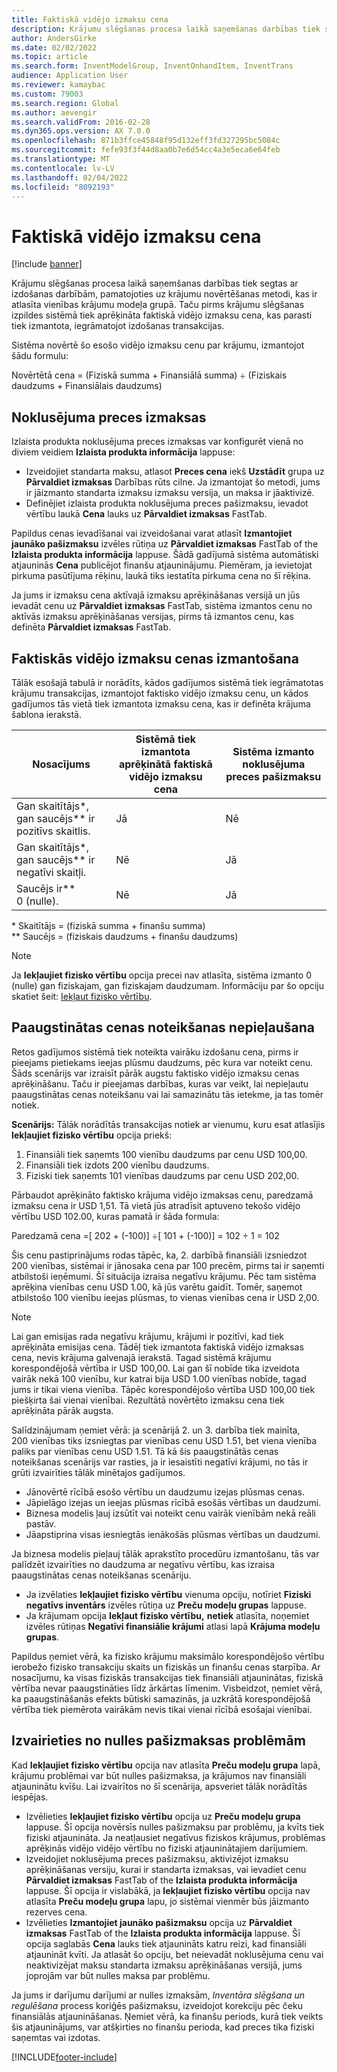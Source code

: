 ```yaml
---
title: Faktiskā vidējo izmaksu cena
description: Krājumu slēgšanas procesa laikā saņemšanas darbības tiek segtas ar izdošanas darbībām, pamatojoties uz krājumu novērtēšanas metodi, kas ir atlasīta vienības krājumu modeļa grupā. Taču pirms krājumu slēgšanas izpildes sistēmā tiek aprēķināta faktiskā vidējo izmaksu cena, kas parasti tiek izmantota, iegrāmatojot izdošanas transakcijas.
author: AndersGirke
ms.date: 02/02/2022
ms.topic: article
ms.search.form: InventModelGroup, InventOnhandItem, InventTrans
audience: Application User
ms.reviewer: kamaybac
ms.custom: 79003
ms.search.region: Global
ms.author: aevengir
ms.search.validFrom: 2016-02-28
ms.dyn365.ops.version: AX 7.0.0
ms.openlocfilehash: 871b3ffce45848f95d132eff3fd327295bc5084c
ms.sourcegitcommit: fefe93f3f44d8aa0b7e6d54cc4a3e5eca6e64feb
ms.translationtype: MT
ms.contentlocale: lv-LV
ms.lasthandoff: 02/04/2022
ms.locfileid: "8092193"
---
```

# <a name="running-average-cost-price"></a>Faktiskā vidējo izmaksu cena

[!include [banner](../includes/banner.md)]

Krājumu slēgšanas procesa laikā saņemšanas darbības tiek segtas ar izdošanas darbībām, pamatojoties uz krājumu novērtēšanas metodi, kas ir atlasīta vienības krājumu modeļa grupā. Taču pirms krājumu slēgšanas izpildes sistēmā tiek aprēķināta faktiskā vidējo izmaksu cena, kas parasti tiek izmantota, iegrāmatojot izdošanas transakcijas.

Sistēma novērtē šo esošo vidējo izmaksu cenu par krājumu, izmantojot šādu formulu:

Novērtētā cena = (Fiziskā summa + Finansiālā summa) ÷ (Fiziskais daudzums + Finansiālais daudzums)

## <a name="default-item-cost"></a>Noklusējuma preces izmaksas

Izlaista produkta noklusējuma preces izmaksas var konfigurēt vienā no diviem veidiem **Izlaista produkta informācija** lappuse:

- Izveidojiet standarta maksu, atlasot **Preces cena** iekš **Uzstādīt** grupa uz **Pārvaldiet izmaksas** Darbības rūts cilne. Ja izmantojat šo metodi, jums ir jāizmanto standarta izmaksu izmaksu versija, un maksa ir jāaktivizē.
- Definējiet izlaista produkta noklusējuma preces pašizmaksu, ievadot vērtību laukā **Cena** lauks uz **Pārvaldiet izmaksas** FastTab.

Papildus cenas ievadīšanai vai izveidošanai varat atlasīt **Izmantojiet jaunāko pašizmaksu** izvēles rūtiņa uz **Pārvaldiet izmaksas** FastTab of the **Izlaista produkta informācija** lappuse. Šādā gadījumā sistēma automātiski atjauninās **Cena** publicējot finanšu atjauninājumu. Piemēram, ja ievietojat pirkuma pasūtījuma rēķinu, laukā tiks iestatīta pirkuma cena no šī rēķina.

Ja jums ir izmaksu cena aktīvajā izmaksu aprēķināšanas versijā un jūs ievadāt cenu uz **Pārvaldiet izmaksas** FastTab, sistēma izmantos cenu no aktīvās izmaksu aprēķināšanas versijas, pirms tā izmantos cenu, kas definēta **Pārvaldiet izmaksas** FastTab.

## <a name="using-the-running-average-cost-price"></a>Faktiskās vidējo izmaksu cenas izmantošana

Tālāk esošajā tabulā ir norādīts, kādos gadījumos sistēmā tiek iegrāmatotas krājumu transakcijas, izmantojot faktisko vidējo izmaksu cenu, un kādos gadījumos tās vietā tiek izmantota izmaksu cena, kas ir definēta krājuma šablona ierakstā.

| Nosacījums | Sistēmā tiek izmantota aprēķinātā faktiskā vidējo izmaksu cena | Sistēma izmanto noklusējuma preces pašizmaksu |
| --- | --- | --- |
| Gan skaitītājs\*, gan saucējs\*\* ir pozitīvs skaitlis. | Jā | Nē |
| Gan skaitītājs\*, gan saucējs\*\* ir negatīvi skaitļi. | Nē | Jā |
| Saucējs ir\*\* 0 (nulle). | Nē | Jā |

\* Skaitītājs = (fiziskā summa + finanšu summa)  
\*\* Saucējs = (fiziskais daudzums + finanšu daudzums)

> [!NOTE]
> Ja **Iekļaujiet fizisko vērtību** opcija precei nav atlasīta, sistēma izmanto 0 (nulle) gan fiziskajam, gan fiziskajam daudzumam. Informāciju par šo opciju skatiet šeit: [Iekļaut fizisko vērtību](include-physical-value.md).

## <a name="avoiding-pricing-amplification"></a>Paaugstinātas cenas noteikšanas nepieļaušana

Retos gadījumos sistēmā tiek noteikta vairāku izdošanu cena, pirms ir pieejams pietiekams ieejas plūsmu daudzums, pēc kura var noteikt cenu. Šāds scenārijs var izraisīt pārāk augstu faktisko vidējo izmaksu cenas aprēķināšanu. Taču ir pieejamas darbības, kuras var veikt, lai nepieļautu paaugstinātas cenas noteikšanu vai lai samazinātu tās ietekme, ja tas tomēr notiek.

**Scenārijs:** Tālāk norādītās transakcijas notiek ar vienumu, kuru esat atlasījis **Iekļaujiet fizisko vērtību** opcija priekš:

1. Finansiāli tiek saņemts 100 vienību daudzums par cenu USD 100,00.
2. Finansiāli tiek izdots 200 vienību daudzums.
3. Fiziski tiek saņemts 101 vienības daudzums par cenu USD 202,00.

Pārbaudot aprēķināto faktisko krājuma vidējo izmaksas cenu, paredzamā izmaksu cena ir USD 1,51. Tā vietā jūs atradīsit aptuveno tekošo vidējo vērtību USD 102.00, kuras pamatā ir šāda formula:

Paredzamā cena =\[ 202 + (-100)\] ÷\[ 101 + (-100)\] = 102 ÷ 1 = 102

Šis cenu pastiprinājums rodas tāpēc, ka, 2. darbībā finansiāli izsniedzot 200 vienības, sistēmai ir jānosaka cena par 100 precēm, pirms tai ir saņemti atbilstoši ieņēmumi. Šī situācija izraisa negatīvu krājumu. Pēc tam sistēma aprēķina vienības cenu USD 1.00, kā jūs varētu gaidīt. Tomēr, saņemot atbilstošo 100 vienību ieejas plūsmas, to vienas vienības cena ir USD 2,00.

> [!NOTE]
> Lai gan emisijas rada negatīvu krājumu, krājumi ir pozitīvi, kad tiek aprēķināta emisijas cena. Tādēļ tiek izmantota faktiskā vidējo izmaksas cena, nevis krājuma galvenajā ierakstā. Tagad sistēmā krājumu korespondējošā vērtība ir USD 100,00. Lai gan šī nobīde tika izveidota vairāk nekā 100 vienību, kur katrai bija USD 1.00 vienības nobīde, tagad jums ir tikai viena vienība. Tāpēc korespondējošo vērtība USD 100,00 tiek piešķirta šai vienai vienībai. Rezultātā novērtēto izmaksu cena tiek aprēķināta pārāk augsta.
>
> Salīdzinājumam ņemiet vērā: ja scenārijā 2. un 3. darbība tiek mainīta, 200 vienības tiks izsniegtas par vienības cenu USD 1.51, bet viena vienība paliks par vienības cenu USD 1.51. Tā kā šis paaugstinātās cenas noteikšanas scenārijs var rasties, ja ir iesaistīti negatīvi krājumi, no tās ir grūti izvairīties tālāk minētajos gadījumos.
>
> - Jānovērtē rīcībā esošo vērtību un daudzumu izejas plūsmas cenas.
> - Jāpielāgo izejas un ieejas plūsmas rīcībā esošās vērtības un daudzumi.
> - Biznesa modelis ļauj izsūtīt vai noteikt cenu vairāk vienībām nekā reāli pastāv.
> - Jāapstiprina visas iesniegtās ienākošās plūsmas vērtības un daudzumi.

Ja biznesa modelis pieļauj tālāk aprakstīto procedūru izmantošanu, tās var palīdzēt izvairīties no daudzuma ar negatīvu vērtību, kas izraisa paaugstinātas cenas noteikšanas scenāriju.

- Ja izvēlaties **Iekļaujiet fizisko vērtību** vienuma opciju, notīriet **Fiziski negatīvs inventārs** izvēles rūtiņa uz **Preču modeļu grupas** lappuse.
- Ja krājumam opcija **Iekļaut fizisko vērtību,** **netiek** atlasīta, noņemiet izvēles rūtiņas **Negatīvi finansiālie krājumi** atlasi lapā **Krājuma modeļu grupas**.

Papildus ņemiet vērā, ka fizisko krājumu maksimālo korespondējošo vērtību ierobežo fizisko transakciju skaits un fiziskās un finanšu cenas starpība. Ar nosacījumu, ka visas fiziskās transakcijas tiek finansiāli atjauninātas, fiziskā vērtība nevar paaugstināties līdz ārkārtas līmenim. Visbeidzot, ņemiet vērā, ka paaugstināšanās efekts būtiski samazinās, ja uzkrātā korespondējošā vērtība tiek piemērota vairākām nevis tikai vienai rīcībā esošajai vienībai.

## <a name="avoid-a-zero-cost-price-on-issues"></a>Izvairieties no nulles pašizmaksas problēmām

Kad **Iekļaujiet fizisko vērtību** opcija nav atlasīta **Preču modeļu grupa** lapā, krājumu problēmai var būt nulles pašizmaksa, ja krājumos nav finansiāli atjauninātu kvīšu. Lai izvairītos no šī scenārija, apsveriet tālāk norādītās iespējas.

- Izvēlieties **Iekļaujiet fizisko vērtību** opcija uz **Preču modeļu grupa** lappuse. Šī opcija novērsīs nulles pašizmaksu par problēmu, ja kvīts tiek fiziski atjaunināta. Ja neatļausiet negatīvus fiziskos krājumus, problēmas aprēķinās vidējo vidējo vērtību no fiziski atjauninātajiem darījumiem.
- Izveidojiet noklusējuma preces pašizmaksu, aktivizējot izmaksu aprēķināšanas versiju, kurai ir standarta izmaksas, vai ievadiet cenu **Pārvaldiet izmaksas** FastTab of the **Izlaista produkta informācija** lappuse. Šī opcija ir vislabākā, ja **Iekļaujiet fizisko vērtību** opcija nav atlasīta **Preču modeļu grupa** lapu, jo sistēmai vienmēr būs jāizmanto rezerves cena.
- Izvēlieties **Izmantojiet jaunāko pašizmaksu** opcija uz **Pārvaldiet izmaksas** FastTab of the **Izlaista produkta informācija** lappuse. Šī opcija saglabās **Cena** lauks tiek atjaunināts katru reizi, kad finansiāli atjaunināt kvīti. Ja atlasāt šo opciju, bet neievadāt noklusējuma cenu vai neaktivizējat maksu standarta izmaksu aprēķināšanas versijā, jums joprojām var būt nulles maksa par problēmu.

Ja jums ir darījumu darījumi ar nulles izmaksām, *Inventāra slēgšana un regulēšana* process koriģēs pašizmaksu, izveidojot korekciju pēc čeku finansiālās atjaunināšanas. Ņemiet vērā, ka finanšu periods, kurā tiek veikts šis atjauninājums, var atšķirties no finanšu perioda, kad preces tika fiziski saņemtas vai izdotas.

[!INCLUDE[footer-include](../../includes/footer-banner.md)]
